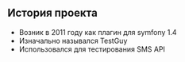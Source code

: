 ##  История проекта

* Возник в 2011 году как плагин для symfony 1.4
* Изначально назывался TestGuy
* Использовался для тестирования SMS API 
